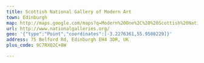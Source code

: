 ```yaml
---
title: Scottish National Gallery of Modern Art
town: Edinburgh
map: http://maps.google.com/maps?q=Modern%20One%2C%20%20Scottish%20National%20Gallery%20of%20Modern%20Art%2C%2075%20Belford%20Road%2C%20Edinburgh%2C%20GB%2C%20EH4%203DR
url: http://www.nationalgalleries.org/
geo: '{"type":"Point","coordinates":[-3.2276361,55.9508229]}'
address: 75 Belford Rd, Edinburgh EH4 3DR, UK
plus_code: 9C7RXQ2C+8W

---
```


